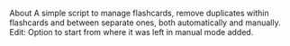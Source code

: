 About
A simple script to manage flashcards, remove duplicates within flashcards and between separate ones, both automatically and manually. Edit: Option to start from where it was left in manual mode added.
